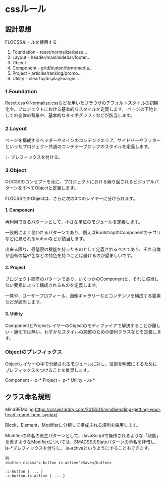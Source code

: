 # cssルール

## 設計思想

FLOCSSルールを使用する


1. Foundation - reset/normalize/base...
2. Layout - header/main/sidebar/footer...
3. Object
  1. Component - grid/button/form/media...
  1. Project - articles/ranking/promo...
  1. Utility - clearfix/display/margin...


### 1.Foundation
Reset.cssやNormalize.cssなどを用いたブラウザのデフォルトスタイルの初期化や、プロジェクトにおける基本的なスタイルを定義します。 ページの下地としての全体の背景や、基本的なタイポグラフィなどが該当します。

### 2.Layout
ページを構成するヘッダーやメインのコンテンツエリア、サイドバーやフッターといったプロジェクト共通のコンテナーブロックのスタイルを定義します。

`l-` プレフィックスを付ける。

### 3.Object
OOCSSのコンセプトを元に、プロジェクトにおける繰り返されるビジュアルパターンをすべてObjectと定義します。

FLOCSSでのObjectは、さらに次の3つのレイヤーに分けられます。


#### 1. Component
再利用できるパターンとして、小さな単位のモジュールを定義します。

一般的によく使われるパターンであり、例えばBootstrapのComponentカテゴリなどに見られるbuttonなどが該当します。

出来る限り、最低限の機能を持ったものとして定義されるべきであり、それ自体が固有の幅や色などの特色を持つことは避けるのが望ましいです。


#### 2. Project
プロジェクト固有のパターンであり、いくつかのComponentと、それに該当しない要素によって構成されるものを定義します。

一覧や、ユーザープロフィール、画像ギャラリーなどコンテンツを構成する要素などが該当します。


#### 3. Utility
ComponentとProjectレイヤーのObjectのモディファイアで解決することが難しい・適切では無い、わずかなスタイルの調整のための便利クラスなどを定義します。

### Objectのプレフィックス
Objectレイヤーの中で分類されるモジュールに対し、役割を明確にするためにプレフィックスをつけることを推奨します。

Component - .c-*
Project - .p-*
Utility - .u-*

## クラス命名規則
MindBEMding
https://csswizardry.com/2013/01/mindbemding-getting-your-head-round-bem-syntax/

Block、Element、Modifierに分類して構成される規則を採用します。

Modifierの命名の派生パターンとして、JavaScriptで操作されるような「状態」を表すようなModifierについては、SMACSSのStateパターンの命名を拝借し、is-*プレフィックスを付与し、.is-activeというようにすることもできます。

```
例
<button class="c-button is-active">Save</button>

.c-button { ... }
.c-button.is-active { ... }

```
